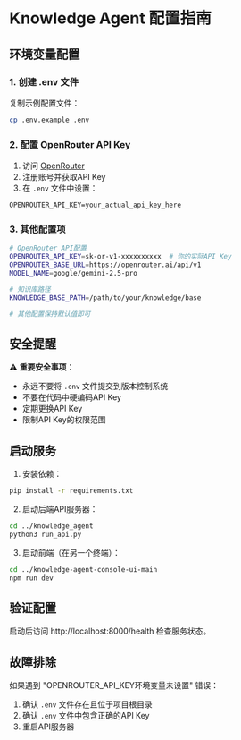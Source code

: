 # Knowledge Agent 配置指南

## 环境变量配置

### 1. 创建 .env 文件

复制示例配置文件：
```bash
cp .env.example .env
```

### 2. 配置 OpenRouter API Key

1. 访问 [OpenRouter](https://openrouter.ai/) 
2. 注册账号并获取API Key
3. 在 `.env` 文件中设置：
```
OPENROUTER_API_KEY=your_actual_api_key_here
```

### 3. 其他配置项

```bash
# OpenRouter API配置
OPENROUTER_API_KEY=sk-or-v1-xxxxxxxxxx  # 你的实际API Key
OPENROUTER_BASE_URL=https://openrouter.ai/api/v1
MODEL_NAME=google/gemini-2.5-pro

# 知识库路径
KNOWLEDGE_BASE_PATH=/path/to/your/knowledge/base

# 其他配置保持默认值即可
```

## 安全提醒

⚠️ **重要安全事项**：
- 永远不要将 `.env` 文件提交到版本控制系统
- 不要在代码中硬编码API Key
- 定期更换API Key
- 限制API Key的权限范围

## 启动服务

1. 安装依赖：
```bash
pip install -r requirements.txt
```

2. 启动后端API服务器：
```bash
cd ../knowledge_agent
python3 run_api.py
```

3. 启动前端（在另一个终端）：
```bash
cd ../knowledge-agent-console-ui-main
npm run dev
```

## 验证配置

启动后访问 http://localhost:8000/health 检查服务状态。

## 故障排除

如果遇到 "OPENROUTER_API_KEY环境变量未设置" 错误：
1. 确认 `.env` 文件存在且位于项目根目录
2. 确认 `.env` 文件中包含正确的API Key
3. 重启API服务器